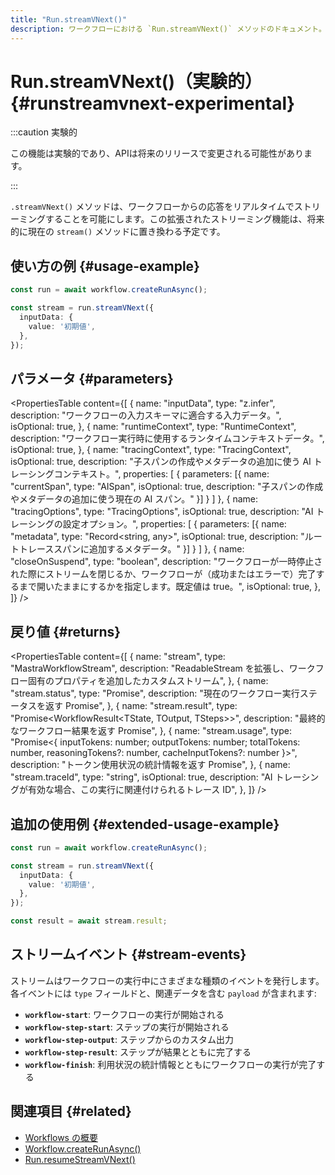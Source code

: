```yaml
---
title: "Run.streamVNext()"
description: ワークフローにおける `Run.streamVNext()` メソッドのドキュメント。応答をリアルタイムでストリーミングできます。
---
```


# Run.streamVNext()（実験的） \{#runstreamvnext-experimental\}

:::caution 実験的

この機能は実験的であり、APIは将来のリリースで変更される可能性があります。

:::

`.streamVNext()` メソッドは、ワークフローからの応答をリアルタイムでストリーミングすることを可能にします。この拡張されたストリーミング機能は、将来的に現在の `stream()` メソッドに置き換わる予定です。

## 使い方の例 \{#usage-example\}

```typescript showLineNumbers copy
const run = await workflow.createRunAsync();

const stream = run.streamVNext({
  inputData: {
    value: '初期値',
  },
});
```

## パラメータ \{#parameters\}

<PropertiesTable
  content={[
{
name: "inputData",
type: "z.infer<TInput>",
description: "ワークフローの入力スキーマに適合する入力データ。",
isOptional: true,
},
{
name: "runtimeContext",
type: "RuntimeContext",
description: "ワークフロー実行時に使用するランタイムコンテキストデータ。",
isOptional: true,
},
{
name: "tracingContext",
type: "TracingContext",
isOptional: true,
description: "子スパンの作成やメタデータの追加に使う AI トレーシングコンテキスト。",
properties: [
{
parameters: [{
name: "currentSpan",
type: "AISpan",
isOptional: true,
description: "子スパンの作成やメタデータの追加に使う現在の AI スパン。"
}]
}
]
},
{
name: "tracingOptions",
type: "TracingOptions",
isOptional: true,
description: "AI トレーシングの設定オプション。",
properties: [
{
parameters: [{
name: "metadata",
type: "Record<string, any>",
isOptional: true,
description: "ルートトレーススパンに追加するメタデータ。"
}]
}
]
},
{
name: "closeOnSuspend",
type: "boolean",
description: "ワークフローが一時停止された際にストリームを閉じるか、ワークフローが（成功またはエラーで）完了するまで開いたままにするかを指定します。既定値は true。",
isOptional: true,
},
]}
/>

## 戻り値 \{#returns\}

<PropertiesTable
  content={[
{
name: "stream",
type: "MastraWorkflowStream<ChunkType>",
description: "ReadableStream<ChunkType> を拡張し、ワークフロー固有のプロパティを追加したカスタムストリーム",
},
{
name: "stream.status",
type: "Promise<RunStatus>",
description: "現在のワークフロー実行ステータスを返す Promise",
},
{
name: "stream.result",
type: "Promise<WorkflowResult<TState, TOutput, TSteps>>",
description: "最終的なワークフロー結果を返す Promise",
},
{
name: "stream.usage",
type: "Promise<{ inputTokens: number; outputTokens: number; totalTokens: number, reasoningTokens?: number, cacheInputTokens?: number }>",
description: "トークン使用状況の統計情報を返す Promise",
},
{
name: "stream.traceId",
type: "string",
isOptional: true,
description: "AI トレーシングが有効な場合、この実行に関連付けられるトレース ID",
},
]}
/>

## 追加の使用例 \{#extended-usage-example\}

```typescript showLineNumbers copy
const run = await workflow.createRunAsync();

const stream = run.streamVNext({
  inputData: {
    value: '初期値',
  },
});

const result = await stream.result;
```

## ストリームイベント \{#stream-events\}

ストリームはワークフローの実行中にさまざまな種類のイベントを発行します。各イベントには `type` フィールドと、関連データを含む `payload` が含まれます:

* **`workflow-start`**: ワークフローの実行が開始される
* **`workflow-step-start`**: ステップの実行が開始される
* **`workflow-step-output`**: ステップからのカスタム出力
* **`workflow-step-result`**: ステップが結果とともに完了する
* **`workflow-finish`**: 利用状況の統計情報とともにワークフローの実行が完了する

## 関連項目 \{#related\}

* [Workflows の概要](/docs/workflows/overview#testing-workflows-locally)
* [Workflow.createRunAsync()](../../../reference/workflows/workflow-methods/create-run)
* [Run.resumeStreamVNext()](./resumeStreamVNext)
